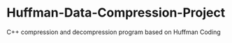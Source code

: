 # Huffman-Data-Compression-Project
C++ compression and decompression program based on Huffman Coding 
